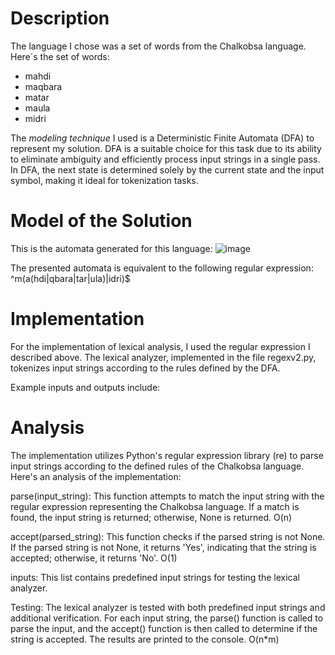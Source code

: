 # Description
The language I chose was a set of words from the Chalkobsa language.
Here´s the set of words:
- mahdi
- maqbara
- matar
- maula
- midri

The *modeling technique* I used is a Deterministic Finite Automata (DFA) to represent my solution.
DFA is a suitable choice for this task due to its ability to eliminate ambiguity and efficiently process input strings in a single pass. In DFA, the next state is determined solely by the current state and the input symbol, making it ideal for tokenization tasks.

# Model of the Solution
This is the automata generated for this language: 
![image](https://github.com/AntonioLanderos/tc2037/assets/150750842/b4ca0602-2461-4623-a81f-c2c16cc714b2)

The presented automata is equivalent to the following regular expression:
^m(a(hdi|qbara|tar|ula)|idri)$

# Implementation
For the implementation of lexical analysis, I used the regular expression I described above. The lexical analyzer, implemented in the file regexv2.py, tokenizes input strings according to the rules defined by the DFA.

Example inputs and outputs include:

# Analysis
The implementation utilizes Python's regular expression library (re) to parse input strings according to the defined rules of the Chalkobsa language. Here's an analysis of the implementation:

parse(input_string): This function attempts to match the input string with the regular expression representing the Chalkobsa language. If a match is found, the input string is returned; otherwise, None is returned.  O(n)

accept(parsed_string): This function checks if the parsed string is not None. If the parsed string is not None, it returns 'Yes', indicating that the string is accepted; otherwise, it returns 'No'.   O(1)

inputs: This list contains predefined input strings for testing the lexical analyzer.

Testing: The lexical analyzer is tested with both predefined input strings and additional verification. For each input string, the parse() function is called to parse the input, and the accept() function is then called to determine if the string is accepted. The results are printed to the console.  O(n*m)
